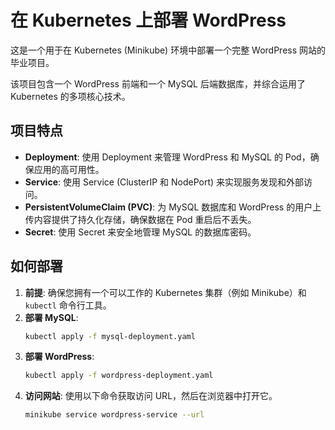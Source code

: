 # 在 Kubernetes 上部署 WordPress

这是一个用于在 Kubernetes (Minikube) 环境中部署一个完整 WordPress 网站的毕业项目。

该项目包含一个 WordPress 前端和一个 MySQL 后端数据库，并综合运用了 Kubernetes 的多项核心技术。

## 项目特点

* **Deployment**: 使用 Deployment 来管理 WordPress 和 MySQL 的 Pod，确保应用的高可用性。
* **Service**: 使用 Service (ClusterIP 和 NodePort) 来实现服务发现和外部访问。
* **PersistentVolumeClaim (PVC)**: 为 MySQL 数据库和 WordPress 的用户上传内容提供了持久化存储，确保数据在 Pod 重启后不丢失。
* **Secret**: 使用 Secret 来安全地管理 MySQL 的数据库密码。

## 如何部署

1.  **前提**: 确保您拥有一个可以工作的 Kubernetes 集群（例如 Minikube）和 `kubectl` 命令行工具。
2.  **部署 MySQL**:
    ```bash
    kubectl apply -f mysql-deployment.yaml
    ```
3.  **部署 WordPress**:
    ```bash
    kubectl apply -f wordpress-deployment.yaml
    ```
4.  **访问网站**:
    使用以下命令获取访问 URL，然后在浏览器中打开它。
    ```bash
    minikube service wordpress-service --url
    ```
